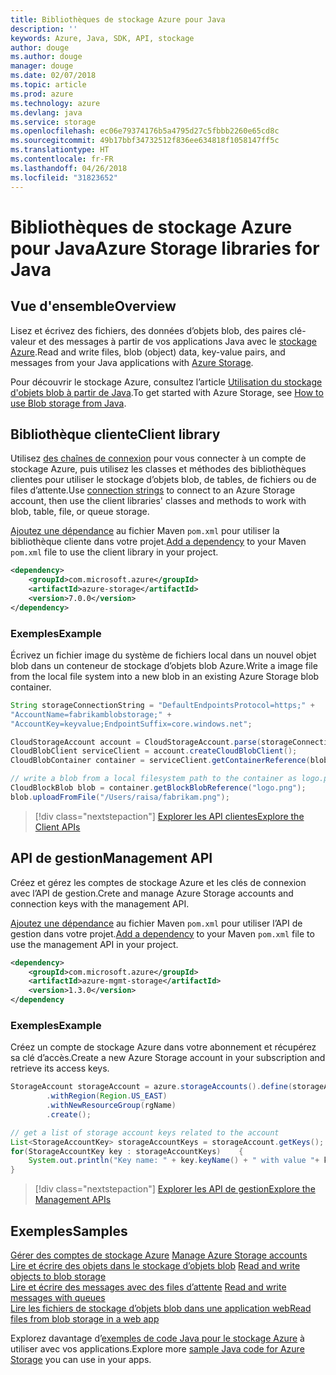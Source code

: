 ```yaml
---
title: Bibliothèques de stockage Azure pour Java
description: ''
keywords: Azure, Java, SDK, API, stockage
author: douge
ms.author: douge
manager: douge
ms.date: 02/07/2018
ms.topic: article
ms.prod: azure
ms.technology: azure
ms.devlang: java
ms.service: storage
ms.openlocfilehash: ec06e79374176b5a4795d27c5fbbb2260e65cd8c
ms.sourcegitcommit: 49b17bbf34732512f836ee634818f1058147ff5c
ms.translationtype: HT
ms.contentlocale: fr-FR
ms.lasthandoff: 04/26/2018
ms.locfileid: "31823652"
---
```

# <a name="azure-storage-libraries-for-java"></a><span data-ttu-id="ada1f-103">Bibliothèques de stockage Azure pour Java</span><span class="sxs-lookup"><span data-stu-id="ada1f-103">Azure Storage libraries for Java</span></span>

## <a name="overview"></a><span data-ttu-id="ada1f-104">Vue d'ensemble</span><span class="sxs-lookup"><span data-stu-id="ada1f-104">Overview</span></span>

<span data-ttu-id="ada1f-105">Lisez et écrivez des fichiers, des données d’objets blob, des paires clé-valeur et des messages à partir de vos applications Java avec le [stockage Azure](/azure/storage/storage-introduction).</span><span class="sxs-lookup"><span data-stu-id="ada1f-105">Read and write files, blob (object) data, key-value pairs, and messages from your Java applications with [Azure Storage](/azure/storage/storage-introduction).</span></span>

<span data-ttu-id="ada1f-106">Pour découvrir le stockage Azure, consultez l’article [Utilisation du stockage d'objets blob à partir de Java](/azure/storage/storage-java-how-to-use-blob-storage).</span><span class="sxs-lookup"><span data-stu-id="ada1f-106">To get started with Azure Storage, see [How to use Blob storage from Java](/azure/storage/storage-java-how-to-use-blob-storage).</span></span>

## <a name="client-library"></a><span data-ttu-id="ada1f-107">Bibliothèque cliente</span><span class="sxs-lookup"><span data-stu-id="ada1f-107">Client library</span></span>

<span data-ttu-id="ada1f-108">Utilisez [des chaînes de connexion](/azure/storage/storage-create-storage-account#manage-your-storage-account) pour vous connecter à un compte de stockage Azure, puis utilisez les classes et méthodes des bibliothèques clientes pour utiliser le stockage d’objets blob, de tables, de fichiers ou de files d’attente.</span><span class="sxs-lookup"><span data-stu-id="ada1f-108">Use [connection strings](/azure/storage/storage-create-storage-account#manage-your-storage-account) to connect to an Azure Storage account, then use the client libraries' classes and methods to work with blob, table, file, or queue storage.</span></span> 

<span data-ttu-id="ada1f-109">[Ajoutez une dépendance](https://maven.apache.org/guides/getting-started/index.html#How_do_I_use_external_dependencies) au fichier Maven `pom.xml` pour utiliser la bibliothèque cliente dans votre projet.</span><span class="sxs-lookup"><span data-stu-id="ada1f-109">[Add a dependency](https://maven.apache.org/guides/getting-started/index.html#How_do_I_use_external_dependencies) to your Maven `pom.xml` file to use the client library in your project.</span></span>   

```XML
<dependency>
    <groupId>com.microsoft.azure</groupId>
    <artifactId>azure-storage</artifactId>
    <version>7.0.0</version>
</dependency>
```   

### <a name="example"></a><span data-ttu-id="ada1f-110">Exemples</span><span class="sxs-lookup"><span data-stu-id="ada1f-110">Example</span></span>

<span data-ttu-id="ada1f-111">Écrivez un fichier image du système de fichiers local dans un nouvel objet blob dans un conteneur de stockage d’objets blob Azure.</span><span class="sxs-lookup"><span data-stu-id="ada1f-111">Write a image file from the local file system into a new blob in an existing Azure Storage blob container.</span></span>


```java
String storageConnectionString = "DefaultEndpointsProtocol=https;" + 
"AccountName=fabrikamblobstorage;" + 
"AccountKey=keyvalue;EndpointSuffix=core.windows.net";

CloudStorageAccount account = CloudStorageAccount.parse(storageConnectionString);
CloudBlobClient serviceClient = account.createCloudBlobClient();
CloudBlobContainer container = serviceClient.getContainerReference(blobContainer);

// write a blob from a local filesystem path to the container as logo.png
CloudBlockBlob blob = container.getBlockBlobReference("logo.png");
blob.uploadFromFile("/Users/raisa/fabrikam.png");
```

> [!div class="nextstepaction"]
> [<span data-ttu-id="ada1f-112">Explorer les API clientes</span><span class="sxs-lookup"><span data-stu-id="ada1f-112">Explore the Client APIs</span></span>](/java/api/overview/azure/storage/client)

## <a name="management-api"></a><span data-ttu-id="ada1f-113">API de gestion</span><span class="sxs-lookup"><span data-stu-id="ada1f-113">Management API</span></span>

<span data-ttu-id="ada1f-114">Créez et gérez les comptes de stockage Azure et les clés de connexion avec l’API de gestion.</span><span class="sxs-lookup"><span data-stu-id="ada1f-114">Crete and manage Azure Storage accounts and connection keys with the management API.</span></span>

<span data-ttu-id="ada1f-115">[Ajoutez une dépendance](https://maven.apache.org/guides/getting-started/index.html#How_do_I_use_external_dependencies) au fichier Maven `pom.xml` pour utiliser l’API de gestion dans votre projet.</span><span class="sxs-lookup"><span data-stu-id="ada1f-115">[Add a dependency](https://maven.apache.org/guides/getting-started/index.html#How_do_I_use_external_dependencies) to your Maven `pom.xml` file to use the management API in your project.</span></span>  

```XML
<dependency>
    <groupId>com.microsoft.azure</groupId>
    <artifactId>azure-mgmt-storage</artifactId>
    <version>1.3.0</version>
</dependency
```   

### <a name="example"></a><span data-ttu-id="ada1f-116">Exemples</span><span class="sxs-lookup"><span data-stu-id="ada1f-116">Example</span></span>

<span data-ttu-id="ada1f-117">Créez un compte de stockage Azure dans votre abonnement et récupérez sa clé d’accès.</span><span class="sxs-lookup"><span data-stu-id="ada1f-117">Create a new Azure Storage account in your subscription and retrieve its access keys.</span></span>

```java
StorageAccount storageAccount = azure.storageAccounts().define(storageAccountName)
        .withRegion(Region.US_EAST)
        .withNewResourceGroup(rgName)
        .create();

// get a list of storage account keys related to the account
List<StorageAccountKey> storageAccountKeys = storageAccount.getKeys();
for(StorageAccountKey key : storageAccountKeys)    {
    System.out.println("Key name: " + key.keyName() + " with value "+ key.value());
}
```

> [!div class="nextstepaction"]
> [<span data-ttu-id="ada1f-118">Explorer les API de gestion</span><span class="sxs-lookup"><span data-stu-id="ada1f-118">Explore the Management APIs</span></span>](/java/api/overview/azure/storage/management)


## <a name="samples"></a><span data-ttu-id="ada1f-119">Exemples</span><span class="sxs-lookup"><span data-stu-id="ada1f-119">Samples</span></span>

<span data-ttu-id="ada1f-120">[Gérer des comptes de stockage Azure](../docs-ref-conceptual/java-sdk-manage-storage-accounts.md)  </span><span class="sxs-lookup"><span data-stu-id="ada1f-120">[Manage Azure Storage accounts](../docs-ref-conceptual/java-sdk-manage-storage-accounts.md)  </span></span>  
<span data-ttu-id="ada1f-121">[Lire et écrire des objets dans le stockage d’objets blob](https://github.com/Azure-Samples/storage-blob-java-getting-started) </span><span class="sxs-lookup"><span data-stu-id="ada1f-121">[Read and write objects to blob storage](https://github.com/Azure-Samples/storage-blob-java-getting-started) </span></span>  
<span data-ttu-id="ada1f-122">[Lire et écrire des messages avec des files d’attente](https://github.com/Azure-Samples/storage-queue-java-getting-started) </span><span class="sxs-lookup"><span data-stu-id="ada1f-122">[Read and write messages with queues](https://github.com/Azure-Samples/storage-queue-java-getting-started) </span></span>  
[<span data-ttu-id="ada1f-123">Lire les fichiers de stockage d’objets blob dans une application web</span><span class="sxs-lookup"><span data-stu-id="ada1f-123">Read files from blob storage in a web app</span></span>](https://github.com/Azure-Samples/app-service-java-manage-storage-connections-for-web-apps-on-linux)

<span data-ttu-id="ada1f-124">Explorez davantage d’[exemples de code Java pour le stockage Azure](https://azure.microsoft.com/resources/samples/?platform=java&term=storage) à utiliser avec vos applications.</span><span class="sxs-lookup"><span data-stu-id="ada1f-124">Explore more [sample Java code for Azure Storage](https://azure.microsoft.com/resources/samples/?platform=java&term=storage) you can use in your apps.</span></span>
